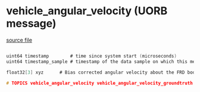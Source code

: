 # vehicle_angular_velocity (UORB message)



[source file](https://github.com/PX4/PX4-Autopilot/blob/master/msg/vehicle_angular_velocity.msg)

```c

uint64 timestamp        # time since system start (microseconds)
uint64 timestamp_sample # timestamp of the data sample on which this message is based (microseconds)

float32[3] xyz		# Bias corrected angular velocity about the FRD body frame XYZ-axis in rad/s

# TOPICS vehicle_angular_velocity vehicle_angular_velocity_groundtruth

```
